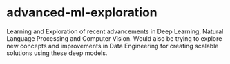 # advanced-ml-exploration

Learning and Exploration of recent advancements in Deep Learning, Natural Language Processing and Computer Vision. Would also be trying to explore new concepts and improvements in Data Engineering for creating scalable solutions using these deep models.

